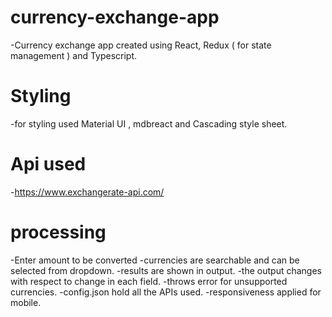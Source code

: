 # currency-exchange-app
-Currency exchange app created using React, Redux ( for state management ) and Typescript.

# Styling
-for styling used Material UI , mdbreact and Cascading style sheet.

# Api used

-https://www.exchangerate-api.com/

# processing

-Enter amount to be converted
-currencies are searchable and can be selected from dropdown.
-results are shown in output.
-the output changes with respect to change in each field.
-throws error for unsupported currencies.
-config.json hold all the APIs used.
-responsiveness applied for mobile. 
